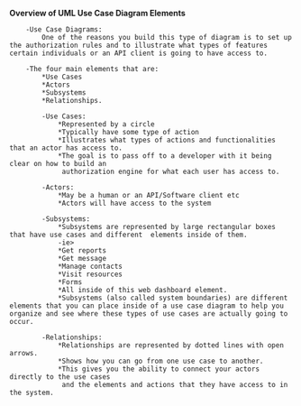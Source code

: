 **Overview of UML Use Case Diagram Elements**

        -Use Case Diagrams:
            One of the reasons you build this type of diagram is to set up the authorization rules and to illustrate what types of features certain individuals or an API client is going to have access to.

        -The four main elements that are:
            *Use Cases
            *Actors
            *Subsystems
            *Relationships.

            -Use Cases:
                *Represented by a circle
                *Typically have some type of action
                *Illustrates what types of actions and functionalities that an actor has access to.
                *The goal is to pass off to a developer with it being clear on how to build an
                 authorization engine for what each user has access to.

            -Actors:
                *May be a human or an API/Software client etc
                *Actors will have access to the system

            -Subsystems:
                *Subsystems are represented by large rectangular boxes that have use cases and different  elements inside of them. 
                -ie>
                *Get reports
                *Get message
                *Manage contacts
                *Visit resources
                *Forms
                *All inside of this web dashboard element.
                *Subsystems (also called system boundaries) are different elements that you can place inside of a use case diagram to help you organize and see where these types of use cases are actually going to occur.

            -Relationships:
                *Relationships are represented by dotted lines with open arrows.        
                *Shows how you can go from one use case to another.
                *This gives you the ability to connect your actors directly to the use cases 
                 and the elements and actions that they have access to in the system.

